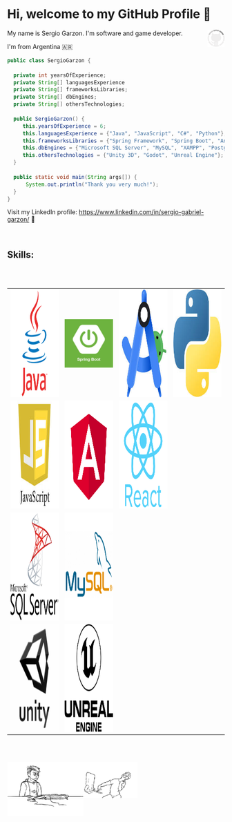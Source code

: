 # Hi, welcome to my GitHub Profile  :wave: 
<img width="8%" align="right" alt="GitHub cat" src="https://github.com/SergioGarzon/SergioGarzon/blob/master/spinner.gif" />

My name is Sergio Garzon. I'm software and game developer.

I'm from Argentina 🇦🇷
```Java
public class SergioGarzon {

  private int yearsOfExperience;
  private String[] languagesExperience
  private String[] frameworksLibraries;
  private String[] dbEngines;
  private String[] othersTechnologies;

  public SergioGarzon() {
     this.yearsOfExperience = 6;
     this.languagesExperience = {"Java", "JavaScript", "C#", "Python"};
     this.frameworksLibraries = {"Spring Framework", "Spring Boot", "Angular", "React"};
     this.dbEngines = {"Microsoft SQL Server", "MySQL", "XAMPP", "PostgresSQL", "Aurora RDS", "ETC"};
     this.othersTechnologies = {"Unity 3D", "Godot", "Unreal Engine"};
  }
  
  public static void main(String args[]) {
      System.out.println("Thank you very much!");
  }
}
 ``` 

Visit my LinkedIn profile: https://www.linkedin.com/in/sergio-gabriel-garzon/ :link:


<br>

## Skills:

<br>
<br>

<table>
  <tr>
    <td><img src="./Images/java.png" alt="Java" width="250px" height="250px" /></td>    
    <td><img src="./Images/springboot.png" alt="SpringBoot" width="250px height="250px /></td>
    <td><img src="./Images/android studio.png" alt="Android Studio" width="250px" height="250px" /></td>
    <td><img src="./Images/python.png" alt="Python" width="250px" height="250px" /></td>
  </tr>
  <tr>
    <td><img src="./Images/javascript.png" alt="JavaScript"  width="250px" height="250px" /></td>   
    <td><img src="./Images/angular.png" alt="Angular"  width="250px" height="250px" /></td>   
    <td><img src="./Images/reactjs.png" alt="ReactJS"  width="250px" height="250px" /></td>    
  </tr>
  <tr>        
    <td><img src="./Images/microsoftsqlserver.png" alt="Microsoft SQL Server" width="250px" height="250px" /></td>
    <td><img src="./Images/mysql.png" alt="MySQL" width="250px" height="250px" /></td>
  </tr>
  <tr>
    <td><img src="./Images/unity3d.png" alt="Unidy 3D"  width="250px" height="250px" /></td>
    <td><img src="./Images/unrealengine.png" alt="Unreal Engine" width="250px" height="250px" /></td>    
  </tr>
</table>



<br /><br>

<img width="35%" align="left" alt="GitHub cat" src="https://github.com/SergioGarzon/SergioGarzon/blob/master/programmer.gif" />
<img width="25%" align="left" alt="GitHub cat" src="https://github.com/SergioGarzon/SergioGarzon/blob/master/programmer2.gif" />
